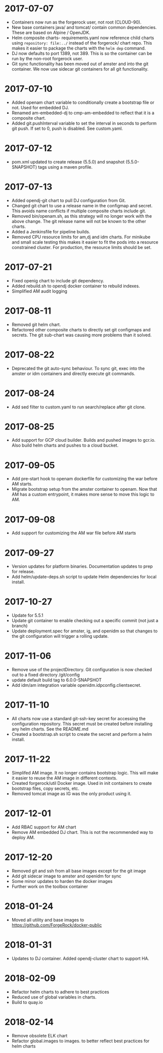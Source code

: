 # 2017-07-07

* Containers now run as the forgerock user, not root (CLOUD-90).
* New base containers java/ and tomcat/ contain common dependencies. These are based on Alpine / OpenJDK.
* Helm composite charts- requirements.yaml now reference child charts using `repository: file:../` instead of 
the forgerock/ chart repo. This makes it easier to package the charts with the `helm dep` command.
* DJ now defaults to port 1389, not 389. This is so the container can be run by the non-root forgerock user.
* Git sync functionality has been moved out of amster and into the git container. We now use sidecar git
containers for all git functionality.

# 2017-07-10

* Added openam chart variable to conditionally create a bootstrap file or not. Used for embedded DJ.
* Renamed am-embedded-dj to cmp-am-embedded to reflect that it is a composite chart.
* Added git.pushInterval variable to set the interval in seconds to perform git push. 
If set to 0, push is disabled. See custom.yaml.

# 2017-07-12

* pom.xml updated to create release (5.5.0) and snapshot (5.5.0-SNAPSHOT) tags using a maven profile.

# 2017-07-13

* Added opendj-git chart to pull DJ configuration from Git.
* Changed git chart to use a release name in the configmap and secret. This avoids name 
conflicts if multiple composite charts include git.
* Removed bin/openam.sh, as this strategy will no longer work with the above change. The git 
release name will not be known to the other charts.
* Added a Jenkinsfile for pipeline builds.
* Removed CPU resource limits for am,dj and idm charts. For minikube and small scale testing this makes
it easier to fit the pods into a resource constrained cluster. For production, the resource 
limits should be set.

# 2017-07-21

* Fixed openig chart to include git dependency.
* Added rebuild.sh to opendj docker container to rebuild indexes.
* Simplified AM audit logging

# 2017-08-11

* Removed git helm chart. 
* Refactored other composite charts to directly set git configmaps and secrets. The git 
sub-chart was causing more problems than it solved.

# 2017-08-22 

* Deprecated the git auto-sync behaviour. To sync git, exec into the amster or idm containers and directly
execute git commands. 

# 2017-08-24

* Add sed filter to custom.yaml to run search/replace after git clone.


# 2017-08-25

* Add support for GCP cloud builder. Builds and pushed images to gcr.io. Also build helm charts and pushes to 
a cloud bucket.

# 2017-09-05

* Add pre-start hook to openam dockerfile for customizing the war before AM starts.
* Migrate bootstrap setup from the amster container to openam. Now that AM has a custom entrypoint,
it makes more sense to move this logic to AM.

# 2017-09-08

* Add support for customizing the AM war file before AM starts

# 2017-09-27

* Version updates for platform binaries. Documentation updates to prep for release.
* Add helm/update-deps.sh script to update Helm dependencies for local install.

# 2017-10-27 

* Update for 5.5.1 
* Update git container to enable checking out a specific commit (not just a branch)
* Update deployment.spec for amster, ig, and openidm so that changes to the git configuration
will trigger a rolling update. 

# 2017-11-06 
* Remove use of the projectDirectory. Git configuration is now checked out to a fixed directory /git/config
* update default build tag to 6.0.0-SNAPSHOT
* Add idm/am integration variable openidm.idpconfig.clientsecret.

# 2017-11-10
* All charts now use a standard git-ssh-key secret for accessing the configuration repository. This 
secret must be created before installing any helm charts. See the README.md
* Created a bootstrap.sh script to create the secret and perform a helm install.

# 2017-11-22 
* Simplifed AM image. It no longer contains bootstrap logic. This will make it easier to reuse the AM image
in different contexts.
* Created forgerock/util Docker image. Used in init containers to create bootstrap files, copy secrets, etc.
* Removed tomcat image as IG was the only product using it.

# 2017-12-01 
* Add RBAC support for AM chart
* Remove AM embedded DJ chart. This is not the recommended way to deploy AM. 

# 2017-12-20
* Removed git and ssh from all base images except for the git image
* Add git sidecar image to amster and openidm for sync
* Some minor updates to harden the docker images
* Further work on the toolbox container


# 2018-01-24
* Moved all utility and base images to https://github.com/ForgeRock/docker-public 

# 2018-01-31
* Updates to DJ container. Added opendj-cluster chart to support HA.

# 2018-02-09
* Refactor helm charts to adhere to best practices
* Reduced use of global variables in charts.
* Build to quay.io

# 2018-02-14
* Remove obsolete ELK chart
* Refactor global.images to images. to better reflect best practices for helm charts

